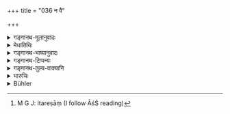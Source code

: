 +++
title = "036 न वै"

+++

<details><summary>गङ्गानथ-मूलानुवादः</summary>

Neither a girl, nor a youthful woman, nor a man of little learning, nor a fool, nor one distressed, nor one without the sacraments shall act as a ‘Hotṛ’ at the Agnihotra.—(36)
</details>

<details><summary>मेधातिथिः</summary>

अग्निहोत्रे ऋत्विग्वरणस्य समाम्नानात् "जुहुयाद् धावयेद् वा" (गोग् १.३.१४) इति स्त्रीपुंसयोर् अविसेषेण क्षीरहोतृताप्राप्तौ कन्यायुवत्योः प्रतिषेधः । एवम् आहुतिद्वयमात्रविधिज्ञस्य **अल्पविद्यस्य बालिशस्य** वा प्राप्तिः प्रतिषिध्यते । **आर्तो** व्याधिना । **असंस्कृतो** ऽनुपनीतः । 

- <u>एतच् चायुक्तम्</u> । श्रौते ह्य् अग्निहोत्रे "स्वयं पर्वणि जुहुयात् ऋत्विजाम् एक इतरं[^३३] कालम्" (आश्श् २.४.२–३) इति समाचरन्ति । न च स्त्रीणाम् आर्त्विज्यसंभवो ऽतो गृह्याग्निविषये कन्यायुवत्योः प्रतिषेधः, जातपुत्रायाः प्राप्त्यर्थ इति वर्णयन्ति । तथा चान्ये ऽपि सूत्रकाराः "कामं गृह्ये ऽग्नौ पत्नी जुहुयात् सायं प्रातर् होमौ" इति । 


[^३३]:
     M G J: itareṣāṃ (I follow ĀśŚ reading)

- <u>अन्ये</u> तु "वैतानकुशलः" (म्ध् ११.३७) इति वचनात्, त्रेताग्निविषयम् एवेदं मन्यन्ते । वितानो विहारः । स च श्रौतेष्व् अग्निषु संभवति । न च तत्र स्त्र्यादीनां प्राप्तिः, न त्व् अविदुषाम्, विशिष्टानाम् एव पुंसाम् आर्त्विज्यविधानात् । 

- <u>अतो</u> ऽग्निहोत्रग्रहणं सर्वकर्मणाम्, होतृग्रहणं च सर्वर्त्विजां प्रदर्शनार्थम् । अतः श्रुत्यर्थानुवादमात्रम् एषा स्मृतिः ॥ ११.३६ ॥
</details>

<details><summary>गङ्गानथ-भाष्यानुवादः</summary>

In connection with the appointing of the priests at the *Agnihotra* it has been said,—‘one shall pour the libations or have it poured;’ and as these words are applicable equally to the man and the woman, as being entitled to the pouring of milk-offerings, the present text forbids it in regard to girls and youthful women.

Similarly the possibility of such offerings being made by one who is possessed of ‘*little learning*’—*i.e*., knows only the texts bearing on the two oblations,—or by ‘*a fool*.’

‘*Distressed*’—by illness.

‘*Without sacraments*’—who has not been initiated.

Some people hold that this explanation of the text is not right. As regards the *Śrauta* Agnihotra, the declaration is—‘on each *Parva day* one shall pour the libations himself, or one of the priests shall do it;’ there is no possibility for a woman ever acting as a ‘priest’; hence the prohibition herein contained must pertain to ‘the girl and the youthful woman,’—its purpose being to indicate the possibility of its being done by a woman who has got a son. In support of this they quote the following words of other Sūtra-writers—‘The wife may freely pour the morning and evening libations in the domestic fire.’ Others again, on the strength of what is said (in the next verse) regarding one being ‘skilled in the rituals,’ hold that the prohibition pertains to the Three Fires (of the Śrauta ritual).

But as a matter of fact the term ‘*vitāna*’ (used in the next verse) stands for ‘ritual’; and all this is performed only in *Śrauta* fires; so that there is no possibility of either *women* or *unlearned* men. performing these; specially as it has been laid down that only very specially qualified persons should act as priests.

From all this it is clear that the term ‘*Agnihotra*’ here stands for all kinds of rites, and the term ‘*hotṛ*’ for all classes of priests. So that the present *Smṛti* is only a reiteration of what has been enjoined in the Veda.—(36)
</details>

<details><summary>गङ्गानथ-टिप्पन्यः</summary>

See 2.172; 5.155; 9.18.
</details>

<details><summary>गङ्गानथ-तुल्य-वाक्यानि</summary>

**(verses 11.36-37)  
**

*Mahābhārata* (12.165.21-22).—(Same as Manu.)

*Gautama* (2.4).—‘One must not employ a child to offer oblations into
the fire or to make *Bali* offerings.'

*Āpastamba* (2.15.17-18).—‘A female shall not offer any oblations into
the fire; nor a child that has not been initiated.’

*Vaśiṣṭha* (2-6).—‘Hārīta quotes the following verse—“No religious rite
can be performed by a child before he has been girt with the sacred girdle; since he is on a level with the Śūdra before he is born in the Veda.’

\[See above.—[2.72]; [5.155]
and [9.18].\]
</details>

<details><summary>भारुचिः</summary>

कन्यादीनाम् अप्राप्तानां प्रतिषेधो ऽयम्, अग्निहोत्रादीनां सर्वकर्मणाम् अनुष्ठातृस्तुत्यर्थः । तत् पुनर् विचारणीयं युक्तायुक्ततया । एवं च सतीदम् आह ॥ ११.३५ ॥
</details>

<details><summary>Bühler</summary>

036	Neither a girl, nor a (married) young woman, nor a man of little learning, nor a fool, nor a man in great suffering, nor one uninitiated, shall offer an Agnihotra.
</details>
